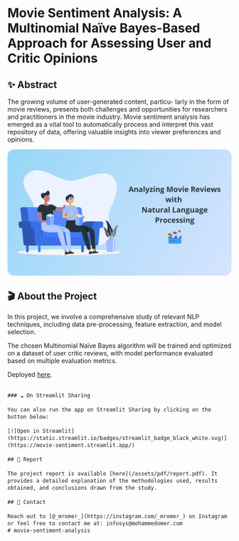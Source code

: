 # Movie Sentiment Analysis: A Multinomial Naïve Bayes-Based Approach for Assessing User and Critic Opinions

## ✨ Abstract

The growing volume of user-generated content, particu- larly in the form of movie reviews, presents both challenges and opportunities for researchers and practitioners in the movie industry. Movie sentiment analysis has emerged as a vital tool to automatically process and interpret this vast repository of data, offering valuable insights into viewer preferences and opinions.

![Movie Sentiment Analysis](./assets/image/banner.png)

## 🎬 About the Project

In this project, we involve a comprehensive study of relevant NLP techniques, including data pre-processing, feature extraction, and model selection.

The chosen Multinomial Naïve Bayes algorithm will be trained and optimized on a dataset of user critic reviews, with model performance evaluated based on multiple evaluation metrics.

Deployed [here](https://movie-sentiment.streamlit.app/).




```

### ☁️ On Streamlit Sharing

You can also run the app on Streamlit Sharing by clicking on the button below:

[![Open in Streamlit](https://static.streamlit.io/badges/streamlit_badge_black_white.svg)](https://movie-sentiment.streamlit.app/)

## 📄 Report

The project report is available [here](/assets/pdf/report.pdf). It provides a detailed explanation of the methodologies used, results obtained, and conclusions drawn from the study.

## 💬 Contact

Reach out to [@_mromer_](https://instagram.com/_mromer_) on Instagram or feel free to contact me at: infosys@mohammedomer.com
# movie-sentiment-analysis
